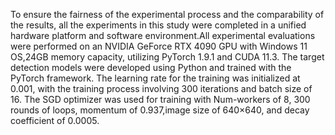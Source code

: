 To ensure the fairness of the experimental process and the comparability of the results, all the experiments in this study were completed in a unified hardware platform and software environment.All experimental evaluations were performed on an NVIDIA GeForce RTX 4090 GPU with Windows 11 OS,24GB memory capacity, utilizing PyTorch 1.9.1 and CUDA 11.3. The target detection models were developed using Python and trained with the PyTorch framework. The learning rate for the training was initialized at 0.001, with the training process involving 300 iterations and batch size of 16. The SGD optimizer was used for training with Num-workers of 8, 300 rounds of loops, momentum of 0.937,image size of 640×640, and decay coefficient of 0.0005.
